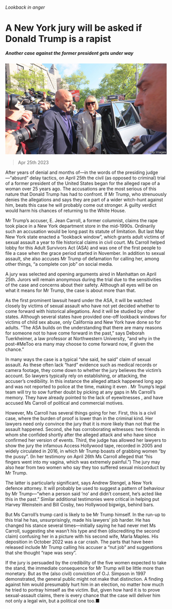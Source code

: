 ###### Lookback in anger

# A New York jury will be asked if Donald Trump is a rapist 

##### Another case against the former president gets under way 

![image](images/20230429_USP002.jpg) 

> Apr 25th 2023 

After years of denial and months of—in the words of the presiding judge—“absurd” delay tactics, on April 25th the civil (as opposed to criminal) trial of a former president of the United States began for the alleged rape of a woman over 25 years ago. The accusations are the most serious of this nature that Donald Trump has had to confront. If Mr Trump, who strenuously denies the allegations and says they are part of a wider witch-hunt against him, beats this case he will probably come out stronger. A guilty verdict would harm his chances of returning to the White House.

Mr Trump’s accuser, E. Jean Carroll, a former columnist, claims the rape took place in a New York department store in the mid-1990s. Ordinarily such an accusation would be long past its statute of limitation. But last May New York state enacted a “lookback window”, which grants adult victims of sexual assault a year to file historical claims in civil court. Ms Carroll helped lobby for this Adult Survivors Act (ASA) and was one of the first people to file a case when the grace period started in November. In addition to sexual assault, she also accuses Mr Trump of defamation for calling her, among other things, “a complete con job” on social media.

A jury was selected and opening arguments aired in Manhattan on April 25th. Jurors will remain anonymous during the trial due to the sensitivities of the case and concerns about their safety. Although all eyes will be on what it means for Mr Trump, the case is about more than that. 

As the first prominent lawsuit heard under the ASA, it will be watched closely by victims of sexual assault who have not yet decided whether to come forward with historical allegations. And it will be studied by other states. Although several states have provided one-off lookback windows for victims of child sex abuse, only California and New York have done so for adults. “The ASA builds on the understanding that there are many reasons for someone not to have come forward in the past,” says Deborah Tuerkheimer, a law professor at Northwestern University, “and why in the post-#MeToo era many may choose to come forward now, if given the chance.”

In many ways the case is a typical “she said, he said” claim of sexual assault. As these often lack “hard” evidence such as medical records or camera footage, they come down to whether the jury believes the victim’s account. So lawyers typically rely on establishing, or attacking, the accuser’s credibility. In this instance the alleged attack happened long ago and was not reported to police at the time, making it even . Mr Trump’s legal team will try to sow further doubt by picking at any gaps in Ms Carroll’s memory. They have already pointed to the lack of eyewitnesses , and have accused Ms Carroll of political and commercial motives. 

However, Ms Carroll has several things going for her. First, this is a civil case, where the burden of proof is lower than in the criminal kind. Her lawyers need only convince the jury that it is more likely than not that the assault happened. Second, she has corroborating witnesses: two friends in whom she confided shortly after the alleged attack and who have since confirmed her version of events. Third, the judge has allowed her lawyers to show the jury the infamous Access Hollywood tape, recorded in 2005 and widely circulated in 2016, in which Mr Trump boasts of grabbing women “by the pussy”. (In her testimony on April 26th Ms Carroll alleged that “his fingers went into my vagina, which was extremely painful.”) The jury may also hear from two women who say they too suffered sexual misconduct by Mr Trump. 

The latter is particularly significant, says Andrew Stengel, a New York defence attorney. It will probably be used to suggest a pattern of behaviour by Mr Trump—“when a person said ‘no’ and didn’t consent, he’s acted like this in the past.” Similar additional testimonies were critical in helping put Harvey Weinstein and Bill Cosby, two Hollywood bigwigs, behind bars.

But Ms Carroll’s trump card is likely to be Mr Trump himself. In the run-up to this trial he has, unsurprisingly, made his lawyers’ job harder. He has changed his stance several times—initially saying he had never met Ms Carroll, suggesting she wasn’t his type and then (discrediting the second claim) confusing her in a picture with his second wife, Marla Maples. His deposition in October 2022 was a car crash. The parts that have been released include Mr Trump calling his accuser a “nut job” and suggestions that she thought “rape was sexy”. 

If the jury is persuaded by the credibility of the five women expected to take the stand, the immediate consequence for Mr Trump will be little more than monetary. But as the (also civil) conviction of O.J. Simpson in 1997 demonstrated, the general public might not make that distinction. A finding against him would presumably hurt him in an election, no matter how much he tried to portray himself as the victim. But, given how hard it is to prove sexual-assault claims, there is every chance that the case will deliver him not only a legal win, but a political one too.■


